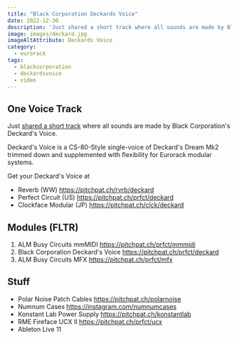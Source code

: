 ```yaml
---
title: "Black Corporation Deckards Voice"
date: 2022-12-30
description: 'Just shared a short track where all sounds are made by Black Corporations Deckards Voice. '
image: images/deckard.jpg
imageAltAttribute: Deckards Voice
category: 
  - eurorack
tags: 
  - blackcorporation
  - deckardsvoice
  - video
---
```


## One Voice Track

Just [shared a short track](https://youtu.be/0s14wq1C7IM "Deckards Voice on YouTube") where all sounds are made by Black Corporation's Deckard's Voice.

Deckard's Voice is a CS-80-Style single-voice of Deckard's Dream Mk2 trimmed down and supplemented with flexibility for Eurorack modular systems.

Get your Deckard's Voice at
* Reverb (WW)
   https://pitchpat.ch/rvrb/deckard
* Perfect Circuit (US)
   https://pitchpat.ch/prfct/deckard
* Clockface Modular (JP)
   https://pitchpat.ch/clck/deckard

## Modules (FLTR) 

1. ALM Busy Circuits mmMIDI
    https://pitchpat.ch/prfct/mmmidi
2. Black Corporation Deckard's Voice
    https://pitchpat.ch/prfct/deckard
3. ALM Busy Circuits MFX
    https://pitchpat.ch/prfct/mfx

## Stuff

* Polar Noise Patch Cables
   https://pitchpat.ch/polarnoise
* Numnum Cases
   https://instagram.com/numnumcases
* Konstant Lab Power Supply
   https://pitchpat.ch/konstantlab
* RME Fireface UCX II
   https://pitchpat.ch/prfct/ucx
* Ableton Live 11